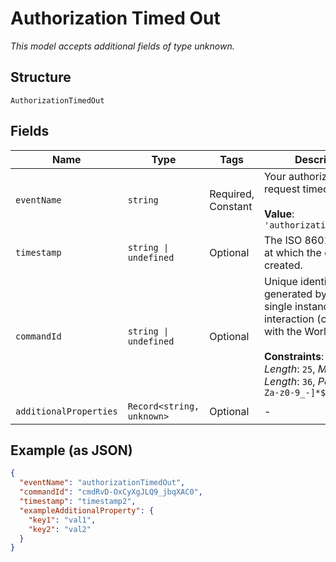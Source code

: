 
# Authorization Timed Out

*This model accepts additional fields of type unknown.*

## Structure

`AuthorizationTimedOut`

## Fields

| Name | Type | Tags | Description |
|  --- | --- | --- | --- |
| `eventName` | `string` | Required, Constant | Your authorization request timed out.<br><br>**Value**: `'authorizationTimedOut'` |
| `timestamp` | `string \| undefined` | Optional | The ISO 8601 date-time at which the event was created. |
| `commandId` | `string \| undefined` | Optional | Unique identifier generated by us for a single instance of an interaction (command) with the Worldpay API.<br><br>**Constraints**: *Minimum Length*: `25`, *Maximum Length*: `36`, *Pattern*: `^[A-Za-z0-9_-]*$` |
| `additionalProperties` | `Record<string, unknown>` | Optional | - |

## Example (as JSON)

```json
{
  "eventName": "authorizationTimedOut",
  "commandId": "cmdRvD-OxCyXgJLQ9_jbqXAC0",
  "timestamp": "timestamp2",
  "exampleAdditionalProperty": {
    "key1": "val1",
    "key2": "val2"
  }
}
```

